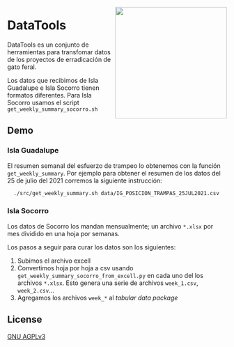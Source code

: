 <a href="https://www.islas.org.mx/"><img src="https://www.islas.org.mx/img/logo.svg" align="right" width="256" /></a>

# DataTools

DataTools es un conjunto de herramientas para transfomar datos de los proyectos de erradicación de
gato feral.

Los datos que recibimos de Isla Guadalupe e Isla Socorro tienen formatos diferentes. Para Isla Socorro usamos el script 
`get_weekly_summary_socorro.sh`

## Demo
### Isla Guadalupe
El resumen semanal del esfuerzo de trampeo lo obtenemos con la función `get_weekly_summary`.
Por ejemplo para obtener el resumen de los datos del 25 de julio del 2021 corremos la siguiente instrucción:
  ```bash
    ./src/get_weekly_summary.sh data/IG_POSICION_TRAMPAS_25JUL2021.csv 
  ```
### Isla Socorro
Los datos de Socorro los mandan mensualmente; un archivo `*.xlsx` por mes dividido en una hoja por semanas. 

Los pasos a seguir para curar los datos son los siguientes:
1. Subimos el archivo excell
2. Convertimos hoja por hoja a csv usando `get_weekly_summary_socorro_from_excell.py` en cada uno del los archivos `*.xlsx`. Esto genera una serie de archivos `week_1.csv`, `week_2.csv`...
3. Agregamos los archivos `week_*` al _tabular data package_

## License

[GNU AGPLv3](https://choosealicense.com/licenses/agpl-3.0/)
